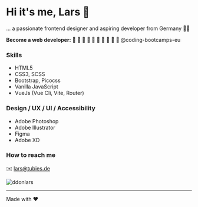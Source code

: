 # Hi it's me, Lars 👋
… a passionate frontend designer and aspiring developer from Germany :man_technologist:

**Become a web developer:** :white_square_button: :white_square_button: :white_square_button: :white_square_button: :white_square_button: :white_square_button: :white_square_button: :white_square_button: :white_square_button: 🥳
@coding-bootcamps-eu

### Skills
- HTML5
- CSS3, SCSS
- Bootstrap, Picocss
- Vanilla JavaScript
- VueJs (Vue Cli, Vite, Router)

### Design / UX / UI / Accessibility
- Adobe Photoshop
- Adobe Illustrator
- Figma
- Adobe XD

### How to reach me
:envelope: lars@tubies.de

<img src="https://komarev.com/ghpvc/?username=ddonlars&label=Profile%20views&color=0e75b6&style=flat" alt="ddonlars" />

---

Made with :hearts:
